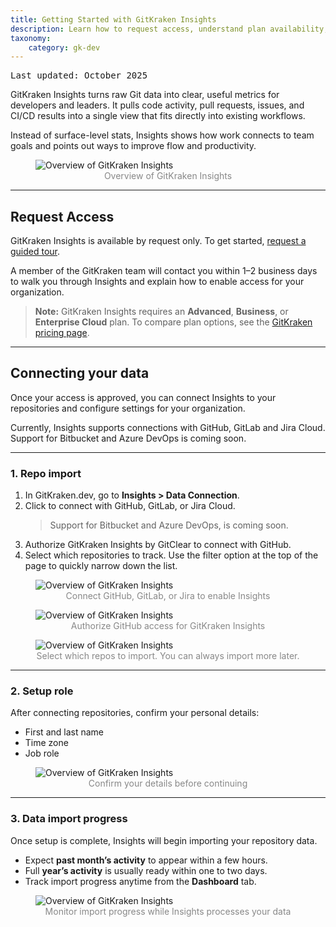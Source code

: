 ```yaml
---
title: Getting Started with GitKraken Insights
description: Learn how to request access, understand plan availability, and connect your data in GitKraken Insights.
taxonomy:
    category: gk-dev
---
```

<kbd>Last updated: October 2025</kbd>

GitKraken Insights turns raw Git data into clear, useful metrics for developers and leaders. It pulls code activity, pull requests, issues, and CI/CD results into a single view that fits directly into existing workflows.

Instead of surface-level stats, Insights shows how work connects to team goals and points out ways to improve flow and productivity.

<figure>
  <img src="/wp-content/uploads/insights-dashboard-oct-2025.png" srcset="/wp-content/uploads/insights-dashboard-oct-2025@2x.png" class="help-center-img img-bordered" alt="Overview of GitKraken Insights" />
  <figcaption style="text-align: center; color: #888">Overview of GitKraken Insights</figcaption>
</figure>

---

## Request Access

GitKraken Insights is available by request only. To get started, [request a guided tour](https://www.gitkraken.com/insights#form).  

A member of the GitKraken team will contact you within 1–2 business days to walk you through Insights and explain how to enable access for your organization.  

> **Note:** GitKraken Insights requires an **Advanced**, **Business**, or **Enterprise Cloud** plan. To compare plan options, see the [GitKraken pricing page](https://www.gitkraken.com/pricing).

---

## Connecting your data

Once your access is approved, you can connect Insights to your repositories and configure settings for your organization.  

Currently, Insights supports connections with GitHub, GitLab and Jira Cloud. Support for Bitbucket and Azure DevOps is coming soon. 

---

### 1. Repo import

1. In GitKraken.dev, go to **Insights > Data Connection**.  
2. Click to connect with GitHub, GitLab, or Jira Cloud.  
   > Support for Bitbucket and Azure DevOps, is coming soon.  
3. Authorize GitKraken Insights by GitClear to connect with GitHub.  
4. Select which repositories to track. Use the filter option at the top of the page to quickly narrow down the list.  

<figure>
  <img src="/wp-content/uploads/data-connection-oct-25.png" srcset="/wp-content/uploads/data-connection-oct-25@2x.png" class="help-center-img img-bordered" alt="Overview of GitKraken Insights" />
  <figcaption style="text-align: center; color: #888">Connect GitHub, GitLab, or Jira to enable Insights</figcaption>
</figure>

<figure>
  <img src="/wp-content/uploads/authorize-gitclear.png" srcset="/wp-content/uploads/authorize-gitclear@2x.png" class="help-center-img img-bordered" alt="Overview of GitKraken Insights" />
  <figcaption style="text-align: center; color: #888">Authorize GitHub access for GitKraken Insights</figcaption>
</figure>

<figure>
  <img src="/wp-content/uploads/import-repos.png" srcset="/wp-content/uploads/import-repos@2x.png" class="help-center-img img-bordered" alt="Overview of GitKraken Insights" />
  <figcaption style="text-align: center; color: #888">Select which repos to import. You can always import more later.</figcaption>
</figure>

---

### 2. Setup role

After connecting repositories, confirm your personal details:

- First and last name  
- Time zone  
- Job role  

<figure>
  <img src="/wp-content/uploads/set-role-oct-2025.png" srcset="/wp-content/uploads/set-role-oct-2025@2x.png" class="help-center-img img-bordered" alt="Overview of GitKraken Insights" />
  <figcaption style="text-align: center; color: #888">Confirm your details before continuing</figcaption>
</figure>


---

### 3. Data import progress

Once setup is complete, Insights will begin importing your repository data.  

- Expect **past month’s activity** to appear within a few hours.  
- Full **year’s activity** is usually ready within one to two days.  
- Track import progress anytime from the **Dashboard** tab.  

<figure>
  <img src="/wp-content/uploads/import-progress.png" srcset="/wp-content/uploads/import-progress@2x.png" class="help-center-img img-bordered" alt="Overview of GitKraken Insights" />
  <figcaption style="text-align: center; color: #888">Monitor import progress while Insights processes your data</figcaption>
</figure>